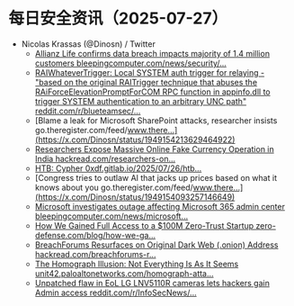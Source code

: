 # 每日安全资讯（2025-07-27）

- Nicolas Krassas (@Dinosn) / Twitter
  - [Allianz Life confirms data breach impacts majority of 1.4 million customers bleepingcomputer.com/news/security/…](https://x.com/Dinosn/status/1949182220326797752)
  - [RAIWhateverTrigger: Local SYSTEM auth trigger for relaying - "based on the original RAITrigger technique that abuses the RAiForceElevationPromptForCOM RPC function in appinfo.dll to trigger SYSTEM authentication to an arbitrary UNC path" reddit.com/r/blueteamsec/…](https://x.com/Dinosn/status/1949154356151902418)
  - [Blame a leak for Microsoft SharePoint attacks, researcher insists go.theregister.com/feed/www.there…](https://x.com/Dinosn/status/1949154213629464922)
  - [Researchers Expose Massive Online Fake Currency Operation in India hackread.com/researchers-on…](https://x.com/Dinosn/status/1949154160219185444)
  - [HTB: Cypher 0xdf.gitlab.io/2025/07/26/htb…](https://x.com/Dinosn/status/1949154129646932154)
  - [Congress tries to outlaw AI that jacks up prices based on what it knows about you go.theregister.com/feed/www.there…](https://x.com/Dinosn/status/1949154093257146649)
  - [Microsoft investigates outage affecting Microsoft 365 admin center bleepingcomputer.com/news/microsoft…](https://x.com/Dinosn/status/1948939015899455935)
  - [How We Gained Full Access to a $100M Zero-Trust Startup zero-defense.com/blog/how-we-ga…](https://x.com/Dinosn/status/1948938659824115815)
  - [BreachForums Resurfaces on Original Dark Web (.onion) Address hackread.com/breachforums-r…](https://x.com/Dinosn/status/1948938443809055139)
  - [The Ηоmоgraph Illusion: Not Everything Is As It Seems unit42.paloaltonetworks.com/homograph-atta…](https://x.com/Dinosn/status/1948938384073728331)
  - [Unpatched flaw in EoL LG LNV5110R cameras lets hackers gain Admin access reddit.com/r/InfoSecNews/…](https://x.com/Dinosn/status/1948938354633937302)
